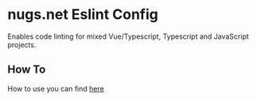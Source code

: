 # nugs.net Eslint Config

Enables code linting for mixed Vue/Typescript, Typescript and JavaScript projects.

## How To

How to use you can find [here](./USAGE.md)
